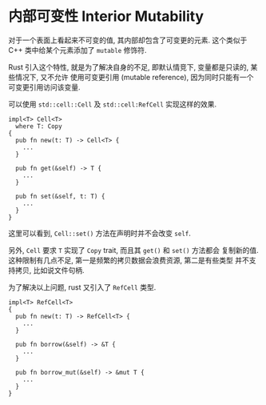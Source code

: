 # 内部可变性 Interior Mutability

对于一个表面上看起来不可变的值, 其内部却包含了可变更的元素.
这个类似于 C++ 类中给某个元素添加了 `mutable` 修饰符.

Rust 引入这个特性, 就是为了解决自身的不足, 即默认情竞下, 变量都是只读的, 某些情况下, 又不允许
使用可变更引用 (mutable reference), 因为同时只能有一个可变更引用访问该变量.

可以使用 `std::cell::Cell` 及 `std::cell:RefCell` 实现这样的效果.

```no_run
impl<T> Cell<T>
  where T: Copy
{
  pub fn new(t: T) -> Cell<T> {
    ...
  }

  pub fn get(&self) -> T {
    ...
  }

  pub fn set(&self, t: T) {
    ...
  }
}
```

这里可以看到, `Cell::set()` 方法在声明时并不会改变 `self`.

另外, `Cell` 要求 `T` 实现了 `Copy` trait, 而且其 `get()` 和 `set()` 方法都会
复制新的值. 这种限制有几点不足, 第一是频繁的拷贝数据会浪费资源, 第二是有些类型
并不支持拷贝, 比如说文件句柄.

为了解决以上问题, rust 又引入了 `RefCell` 类型.

```no_run
impl<T> RefCell<T>
{
  pub fn new(t: T) -> RefCell<T> {
    ...
  }

  pub fn borrow(&self) -> &T {
    ...
  }

  pub fn borrow_mut(&self) -> &mut T {
    ...
  }
}
```
